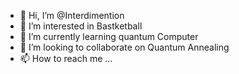 - 👋 Hi, I’m @Interdimention
- 👀 I’m interested in Bastketball
- 🌱 I’m currently learning quantum Computer
- 💞️ I’m looking to collaborate on Quantum Annealing 
- 📫 How to reach me ...

<!---
Interdimention/Interdimention is a ✨ special ✨ repository because its `README.md` (this file) appears on your GitHub profile.
You can click the Preview link to take a look at your changes.
--->
